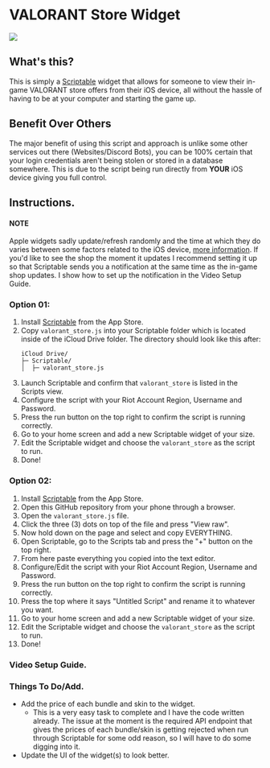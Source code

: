 # VALORANT Store Widget

![](assets/cover_image.png)

## What's this?
This is simply a [Scriptable](https://apps.apple.com/us/app/scriptable/id1405459188) widget that allows for someone to view their in-game VALORANT store offers from their iOS device, all without the hassle of having to be at your computer and starting the game up.

## Benefit Over Others
The major benefit of using this script and approach is unlike some other services out there (Websites/Discord Bots), you can be 100% certain that your login credentials aren't being stolen or stored in a database somewhere. This is due to the script being run directly from **YOUR** iOS device giving you full control.

## Instructions.
#### **NOTE**
Apple widgets sadly update/refresh randomly and the time at which they do varies between some factors related to the iOS device, [more information](https://developer.apple.com/documentation/widgetkit/keeping-a-widget-up-to-date). If you'd like to see the shop the moment it updates I recommend setting it up so that Scriptable sends you a notification at the same time as the in-game shop updates. I show how to set up the notification in the Video Setup Guide.

### Option 01:
1. Install [Scriptable](https://apps.apple.com/us/app/scriptable/id1405459188) from the App Store.
2. Copy ```valorant_store.js``` into your Scriptable folder which is located inside of the iCloud Drive folder.
    The directory should look like this after:
    ```
    iCloud Drive/
    ├─ Scriptable/
    │  ├─ valorant_store.js
    ```
3. Launch Scriptable and confirm that ```valorant_store``` is listed in the Scripts view.
4. Configure the script with your Riot Account Region, Username and Password.
5. Press the run button on the top right to confirm the script is running correctly.
6. Go to your home screen and add a new Scriptable widget of your size.
7. Edit the Scriptable widget and choose the ```valorant_store``` as the script to run.
8. Done!

### Option 02:
1. Install [Scriptable](https://apps.apple.com/us/app/scriptable/id1405459188) from the App Store.
2. Open this GitHub repository from your phone through a browser.
3. Open the ```valorant_store.js``` file.
4. Click the three (3) dots on top of the file and press "View raw".
5. Now hold down on the page and select and copy EVERYTHING.
6. Open Scriptable, go to the Scripts tab and press the "+" button on the top right.
7. From here paste everything you copied into the text editor.
8. Configure/Edit the script with your Riot Account Region, Username and Password.
9. Press the run button on the top right to confirm the script is running correctly.
10. Press the top where it says "Untitled Script" and rename it to whatever you want.
11. Go to your home screen and add a new Scriptable widget of your size.
12. Edit the Scriptable widget and choose the ```valorant_store``` as the script to run.
13. Done!

### Video Setup Guide.

### Things To Do/Add.
- Add the price of each bundle and skin to the widget. 
    - This is a very easy task to complete and I have the code written already. The issue at the moment is the required API endpoint that gives the prices of each bundle/skin is getting rejected when run through Scriptable for some odd reason, so I will have to do some digging into it.
- Update the UI of the widget(s) to look better.
